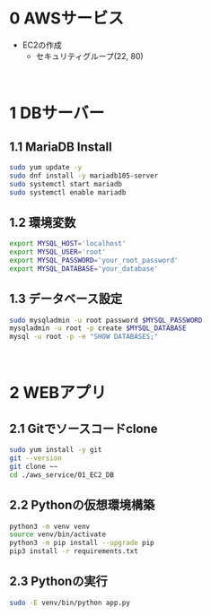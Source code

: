 # 0 AWSサービス

* EC2の作成
  * セキュリティグループ(22, 80)

<br>

# 1 DBサーバー

## 1.1 MariaDB Install

```sh
sudo yum update -y
sudo dnf install -y mariadb105-server
sudo systemctl start mariadb
sudo systemctl enable mariadb
```

## 1.2 環境変数

```sh
export MYSQL_HOST='localhost'
export MYSQL_USER='root'
export MYSQL_PASSWORD='your_root_password'
export MYSQL_DATABASE='your_database'
```

## 1.3 データベース設定

```sh
sudo mysqladmin -u root password $MYSQL_PASSWORD
mysqladmin -u root -p create $MYSQL_DATABASE
mysql -u root -p -e "SHOW DATABASES;"
```

<br>

# 2 WEBアプリ 

## 2.1 Gitでソースコードclone

```sh
sudo yum install -y git
git --version
git clone ~~
cd ./aws_service/01_EC2_DB
```

## 2.2 Pythonの仮想環境構築

```sh
python3 -m venv venv
source venv/bin/activate
python3 -m pip install --upgrade pip
pip3 install -r requirements.txt
```

## 2.3 Pythonの実行

```sh
sudo -E venv/bin/python app.py
```
